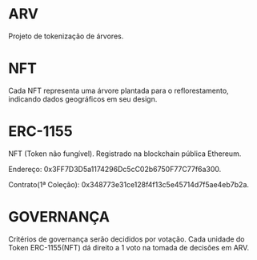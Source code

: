 # ARV
Projeto de tokenização de árvores. 

# NFT
Cada NFT representa uma árvore plantada para o reflorestamento, indicando dados geográficos em seu design. 

# ERC-1155
NFT (Token não fungível). 
Registrado na blockchain pública Ethereum.

Endereço: 0x3FF7D3D5a1174296Dc5cC02b6750F77C77f6a300. 

Contrato(1ª Coleção): 0x348773e31ce128f4f13c5e45714d7f5ae4eb7b2a.

# GOVERNANÇA
Critérios de governança serão decididos por votação.
Cada unidade do Token ERC-1155(NFT) dá direito a 1 voto na tomada de decisões em ARV.
